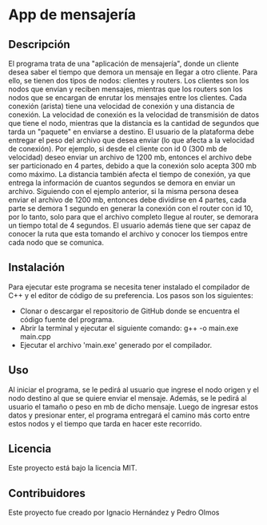 # App de mensajería

## Descripción

El programa trata de una "aplicación de mensajería", donde un cliente desea saber el tiempo que demora un mensaje en llegar a otro cliente. Para ello, se tienen dos tipos de nodos: clientes y routers. Los clientes son los nodos que envían y reciben mensajes, mientras que los routers son los nodos que se encargan de enrutar los mensajes entre los clientes. Cada conexión (arista) tiene una velocidad de conexión y una distancia de conexión. La velocidad de conexión es la velocidad de transmisión de datos que tiene el nodo, mientras que la distancia es la cantidad de segundos que tarda un "paquete" en enviarse a destino. El usuario de la plataforma debe entregar el peso del archivo que desea enviar (lo que afecta a la velocidad de conexión). Por ejemplo, si desde el cliente con id 0 (300 mb de velocidad) deseo enviar un archivo de 1200 mb, entonces el archivo debe ser particionado en 4 partes, debido a que la conexión solo acepta 300 mb como máximo. La distancia también afecta el tiempo de conexión, ya que entrega la información de cuantos segundos se demora en enviar un archivo. Siguiendo con el ejemplo anterior, si la misma persona desea enviar el archivo de 1200 mb, entonces debe dividirse en 4 partes, cada parte se demora 1 segundo en generar la conexión con el router con id 10, por lo tanto, solo para que el archivo completo llegue al router, se demorara un tiempo total de 4 segundos. El usuario además tiene que ser capaz de conocer la ruta que esta tomando el archivo y conocer los tiempos entre cada nodo que se comunica.

## Instalación

Para ejecutar este programa se necesita tener instalado el compilador de C++ y el editor de código de su preferencia. Los pasos son los siguientes:

- Clonar o descargar el repositorio de GitHub donde se encuentra el código fuente del programa.
- Abrir la terminal y ejecutar el siguiente comando:
g++ -o main.exe main.cpp
- Ejecutar el archivo 'main.exe' generado por el compilador.

## Uso

Al iniciar el programa, se le pedirá al usuario que ingrese el nodo origen y el nodo destino al que se quiere enviar el mensaje. Además, se le pedirá al usuario el tamaño o peso en mb de dicho mensaje. Luego de ingresar estos datos y presionar enter, el programa entregará el camino más corto entre estos nodos y el tiempo que tarda en hacer este recorrido.

## Licencia

Este proyecto está bajo la licencia MIT.

## Contribuidores

Este proyecto fue creado por Ignacio Hernández y Pedro Olmos
